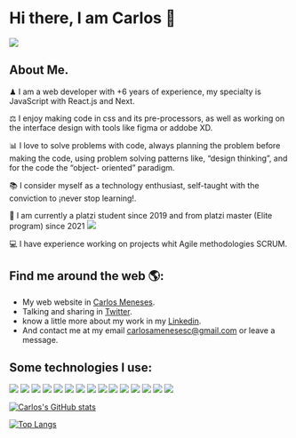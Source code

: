 # Hi there, I am Carlos 🤟

<img src= "https://menesescarlos.com/2a1ea928f08ce6efa1d6.png" />

## About Me.

♟ I am a web developer with +6 years of experience, my specialty is JavaScript with React.js and Next. 
  
⚖ I enjoy making code in css and its pre-processors, as well as working on the interface design with tools like figma or addobe XD.

📊 I love to solve problems with code, always planning the problem before making the code, using problem solving patterns like, “design thinking”, and for the code the “object-    oriented” paradigm.

📚 I consider myself as a technology enthusiast, self-taught with the conviction to ¡never stop learning!.

🌱 I am currently a platzi student since 2019 and from platzi master (Elite program) since 2021 <img src="https://img.shields.io/badge/Platzi%20Master-C8-95ca3e">

💻 I have experience working on projects whit Agile methodologies SCRUM.



## Find me around the web 🌎:

* My web  website in [Carlos Meneses](https://carlosmeneses.sev).
* Talking and sharing in [Twitter](https://https://twitter.com/carlosmen351).
* know a little more about my work in my [Linkedin](https://www.linkedin.com/in/carlosmen351).
* And contact me at my email carlosamenesesc@gmail.com or leave a message.

## Some technologies I use:
<img src="https://img.shields.io/badge/HTML5-E34F26?style=for-the-badge&logo=html5&logoColor=white"> <img src="https://img.shields.io/badge/CSS3-1572B6?style=for-the-badge&logo=css3&logoColor=white"> <img src="https://img.shields.io/badge/JavaScript-323330?style=for-the-badge&logo=javascript&logoColor=F7DF1E"> <img src="https://img.shields.io/badge/TypeScript-007ACC?style=for-the-badge&logo=typescript&logoColor=white"> <img src="https://img.shields.io/badge/Node.js-339933?style=for-the-badge&logo=nodedotjs&logoColor=white"> <img src="https://img.shields.io/badge/npm-CB3837?style=for-the-badge&logo=npm&logoColor=white"> <img src="https://img.shields.io/badge/Sass-CC6699?style=for-the-badge&logo=sass&logoColor=white"> <img src="https://img.shields.io/badge/React-20232A?style=for-the-badge&logo=react&logoColor=61DAFB"> <img src="https://img.shields.io/badge/Bootstrap-563D7C?style=for-the-badge&logo=bootstrap&logoColor=white">
<img src="https://img.shields.io/badge/Git-F05032?style=for-the-badge&logo=git&logoColor=white"> <img src="https://img.shields.io/badge/Babel-F9DC3E?style=for-the-badge&logo=babel&logoColor=white"> <img src="https://img.shields.io/badge/Adobe%20XD-470137?style=for-the-badge&logo=Adobe%20XD&logoColor=#FF61F6"> <img src="https://img.shields.io/badge/Stylus-333333?style=for-the-badge&logo=stylus&logoColor=white"> <img src="https://img.shields.io/badge/Docker-2CA5E0?style=for-the-badge&logo=docker&logoColor=white">
<img src="https://img.shields.io/badge/Webpack-8DD6F9?style=for-the-badge&logo=Webpack&logoColor=white">

[![Carlos's GitHub stats](https://github-readme-stats.vercel.app/api?username=carlosmen351&show_icons=true&theme=radical)](https://github.com/carlosmen351/github-readme-stats)


[![Top Langs](https://github-readme-stats.vercel.app/api/top-langs/?username=carlosmen351&layout=compact)](https://github.com/carlosmen351/github-readme-stats)
